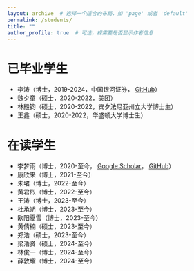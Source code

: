 ```yaml
---
layout: archive  # 选择一个适合的布局，如 'page' 或者 'default'
permalink: /students/
title: ""
author_profile: true  # 可选，视需要是否显示作者信息
---
```


已毕业学生
======

- 李涛（博士，2019-2024，中国银河证券， [GitHub](https://github.com/sherlockLitao)）
- 魏夕童（硕士，2020-2022，美团）
- 林殿钧（硕士，2020-2022，宾夕法尼亚州立大学博士生）
- 王鑫（硕士，2020-2022，华盛顿大学博士生）

在读学生
======

- 李梦雨（博士，2020-至今， [Google Scholar](https://scholar.google.com/citations?hl=zh-CN&user=hPWnWK0AAAAJ)， [GitHub](https://mengyu8042.github.io/)）
- 康欣来（博士，2021-至今）
- 朱珺（博士，2022-至今）
- 黄君烈（博士，2022-至今）
- 王涛（博士，2023-至今）
- 杜承朔（博士，2023-至今）
- 欧阳夏雪（博士，2023-至今）
- 黄倩楠（硕士，2023-至今）
- 郑浩（硕士，2023-至今）
- 梁浩贤（硕士，2024-至今）
- 林俊一（博士，2024-至今）
- 薛敦耀（博士，2024-至今）